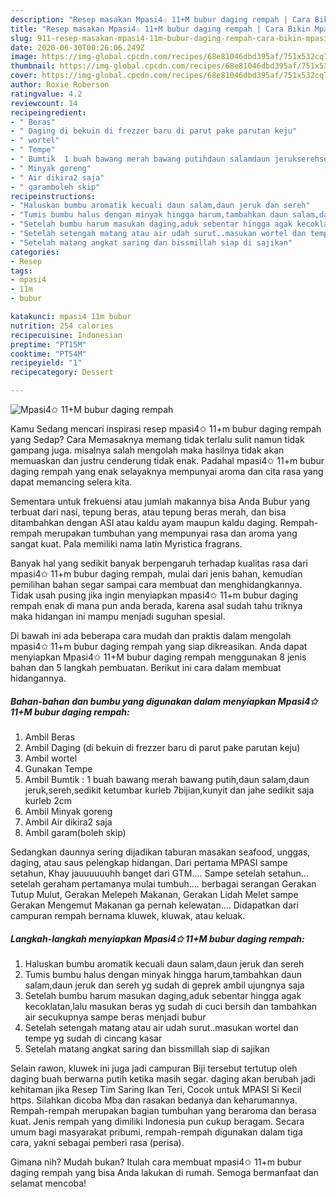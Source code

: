 ```yaml
---
description: "Resep masakan Mpasi4✩ 11+M bubur daging rempah | Cara Bikin Mpasi4✩ 11+M bubur daging rempah Yang Bikin Ngiler"
title: "Resep masakan Mpasi4✩ 11+M bubur daging rempah | Cara Bikin Mpasi4✩ 11+M bubur daging rempah Yang Bikin Ngiler"
slug: 911-resep-masakan-mpasi4-11m-bubur-daging-rempah-cara-bikin-mpasi4-11m-bubur-daging-rempah-yang-bikin-ngiler
date: 2020-06-30T00:26:06.249Z
image: https://img-global.cpcdn.com/recipes/68e81046dbd395af/751x532cq70/mpasi4✩-11m-bubur-daging-rempah-foto-resep-utama.jpg
thumbnail: https://img-global.cpcdn.com/recipes/68e81046dbd395af/751x532cq70/mpasi4✩-11m-bubur-daging-rempah-foto-resep-utama.jpg
cover: https://img-global.cpcdn.com/recipes/68e81046dbd395af/751x532cq70/mpasi4✩-11m-bubur-daging-rempah-foto-resep-utama.jpg
author: Roxie Roberson
ratingvalue: 4.2
reviewcount: 14
recipeingredient:
- " Beras"
- " Daging di bekuin di frezzer baru di parut pake parutan keju"
- " wortel"
- " Tempe"
- " Bumtik  1 buah bawang merah bawang putihdaun salamdaun jerukserehsedikit ketumbar kurleb 7bijiankunyit dan jahe sedikit saja kurleb 2cm"
- " Minyak goreng"
- " Air dikira2 saja"
- " garamboleh skip"
recipeinstructions:
- "Haluskan bumbu aromatik kecuali daun salam,daun jeruk dan sereh"
- "Tumis bumbu halus dengan minyak hingga harum,tambahkan daun salam,daun jeruk dan sereh yg sudah di geprek ambil ujungnya saja"
- "Setelah bumbu harum masukan daging,aduk sebentar hingga agak kecoklatan,lalu masukan beras yg sudah di cuci bersih dan tambahkan air secukupnya sampe beras menjadi bubur"
- "Setelah setengah matang atau air udah surut..masukan wortel dan tempe yg sudah di cincang kasar"
- "Setelah matang angkat saring dan bissmillah siap di sajikan"
categories:
- Resep
tags:
- mpasi4
- 11m
- bubur

katakunci: mpasi4 11m bubur 
nutrition: 254 calories
recipecuisine: Indonesian
preptime: "PT15M"
cooktime: "PT54M"
recipeyield: "1"
recipecategory: Dessert

---
```



![Mpasi4✩ 11+M bubur daging rempah](https://img-global.cpcdn.com/recipes/68e81046dbd395af/751x532cq70/mpasi4✩-11m-bubur-daging-rempah-foto-resep-utama.jpg)

Kamu Sedang mencari inspirasi resep mpasi4✩ 11+m bubur daging rempah yang Sedap? Cara Memasaknya memang tidak terlalu sulit namun tidak gampang juga. misalnya salah mengolah maka hasilnya tidak akan memuaskan dan justru cenderung tidak enak. Padahal mpasi4✩ 11+m bubur daging rempah yang enak selayaknya mempunyai aroma dan cita rasa yang dapat memancing selera kita.

Sementara untuk frekuensi atau jumlah makannya bisa Anda Bubur yang terbuat dari nasi, tepung beras, atau tepung beras merah, dan bisa ditambahkan dengan ASI atau kaldu ayam maupun kaldu daging. Rempah-rempah merupakan tumbuhan yang mempunyai rasa dan aroma yang sangat kuat. Pala memiliki nama latin Myristica fragrans.

Banyak hal yang sedikit banyak berpengaruh terhadap kualitas rasa dari mpasi4✩ 11+m bubur daging rempah, mulai dari jenis bahan, kemudian pemilihan bahan segar sampai cara membuat dan menghidangkannya. Tidak usah pusing jika ingin menyiapkan mpasi4✩ 11+m bubur daging rempah enak di mana pun anda berada, karena asal sudah tahu triknya maka hidangan ini mampu menjadi suguhan spesial.


Di bawah ini ada beberapa cara mudah dan praktis dalam mengolah mpasi4✩ 11+m bubur daging rempah yang siap dikreasikan. Anda dapat menyiapkan Mpasi4✩ 11+M bubur daging rempah menggunakan 8 jenis bahan dan 5 langkah pembuatan. Berikut ini cara dalam membuat hidangannya.

<!--inarticleads1-->

##### Bahan-bahan dan bumbu yang digunakan dalam menyiapkan Mpasi4✩ 11+M bubur daging rempah:

1. Ambil  Beras
1. Ambil  Daging (di bekuin di frezzer baru di parut pake parutan keju)
1. Ambil  wortel
1. Gunakan  Tempe
1. Ambil  Bumtik : 1 buah bawang merah bawang putih,daun salam,daun jeruk,sereh,sedikit ketumbar kurleb 7bijian,kunyit dan jahe sedikit saja kurleb 2cm
1. Ambil  Minyak goreng
1. Ambil  Air dikira2 saja
1. Ambil  garam(boleh skip)


Sedangkan daunnya sering dijadikan taburan masakan seafood, unggas, daging, atau saus pelengkap hidangan. Dari pertama MPASI sampe setahun, Khay jauuuuuuhh banget dari GTM…. Sampe setelah setahun… setelah geraham pertamanya mulai tumbuh…. berbagai serangan Gerakan Tutup Mulut, Gerakan Melepeh Makanan, Gerakan Lidah Melet sampe Gerakan Mengemut Makanan ga pernah kelewatan…. Didapatkan dari campuran rempah bernama kluwek, kluwak, atau keluak. 

<!--inarticleads2-->

##### Langkah-langkah menyiapkan Mpasi4✩ 11+M bubur daging rempah:

1. Haluskan bumbu aromatik kecuali daun salam,daun jeruk dan sereh
1. Tumis bumbu halus dengan minyak hingga harum,tambahkan daun salam,daun jeruk dan sereh yg sudah di geprek ambil ujungnya saja
1. Setelah bumbu harum masukan daging,aduk sebentar hingga agak kecoklatan,lalu masukan beras yg sudah di cuci bersih dan tambahkan air secukupnya sampe beras menjadi bubur
1. Setelah setengah matang atau air udah surut..masukan wortel dan tempe yg sudah di cincang kasar
1. Setelah matang angkat saring dan bissmillah siap di sajikan


Selain rawon, kluwek ini juga jadi campuran Biji tersebut tertutup oleh daging buah berwarna putih ketika masih segar. daging akan berubah jadi kehitaman jika Resep Tim Saring Ikan Teri, Cocok untuk MPASI Si Kecil https. Silahkan dicoba Mba dan rasakan bedanya dan keharumannya. Rempah-rempah merupakan bagian tumbuhan yang beraroma dan berasa kuat. Jenis rempah yang dimiliki Indonesia pun cukup beragam. Secara umum bagi masyarakat pribumi, rempah-rempah digunakan dalam tiga cara, yakni sebagai pemberi rasa (perisa). 

Gimana nih? Mudah bukan? Itulah cara membuat mpasi4✩ 11+m bubur daging rempah yang bisa Anda lakukan di rumah. Semoga bermanfaat dan selamat mencoba!
